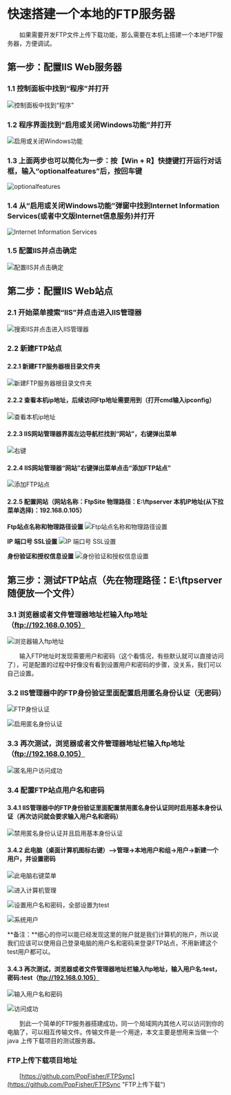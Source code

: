 # 快速搭建一个本地的FTP服务器
&emsp;&emsp;如果需要开发FTP文件上传下载功能，那么需要在本机上搭建一个本地FTP服务器，方便调试。

## 第一步：配置IIS Web服务器
### 1.1 控制面板中找到“程序”并打开
![](/docpic/1.jpg "控制面板中找到“程序”")

### 1.2 程序界面找到“启用或关闭Windows功能”并打开
![](/docpic/2.jpg "启用或关闭Windows功能")

### 1.3 上面两步也可以简化为一步：按【Win + R】快捷键打开运行对话框，输入“optionalfeatures”后，按回车键
![](/docpic/3.png "optionalfeatures")

### 1.4 从“启用或关闭Windows功能”弹窗中找到Internet Information Services(或者中文版Internet信息服务)并打开
![](/docpic/3.jpg "Internet Information Services")

### 1.5 配置IIS并点击确定
![](/docpic/4.png "配置IIS并点击确定")

## 第二步：配置IIS Web站点
### 2.1 开始菜单搜索“IIS”并点击进入IIS管理器
![](/docpic/5.png "搜索IIS并点击进入IIS管理器")

### 2.2 新建FTP站点

#### 2.2.1 新建FTP服务器根目录文件夹
![](/docpic/6.png "新建FTP服务器根目录文件夹")

#### 2.2.2 查看本机ip地址，后续访问Ftp地址需要用到（打开cmd输入ipconfig）
![](/docpic/7.png "查看本机ip地址")

#### 2.2.3 IIS网站管理器界面左边导航栏找到“网站”，右键弹出菜单
![](/docpic/8.png "右键")

#### 2.2.4 IIS网站管理器“网站”右键弹出菜单点击“添加FTP站点”
![](/docpic/9.png "添加FTP站点")

#### 2.2.5 配置网站（网站名称：FtpSite 物理路径：E:\ftpserver 本机IP地址(从下拉菜单选择)：192.168.0.105）
**Ftp站点名称和物理路径设置**
![](/docpic/10.png "Ftp站点名称和物理路径设置")

**IP 端口号 SSL设置**
![](/docpic/11.png "IP 端口号 SSL设置")

**身份验证和授权信息设置**
![](/docpic/12.png "身份验证和授权信息设置")

## 第三步：测试FTP站点（先在物理路径：E:\ftpserver随便放一个文件）
### 3.1 浏览器或者文件管理器地址栏输入ftp地址（ftp://192.168.0.105）

![](/docpic/13.png "浏览器输入ftp地址")

&emsp;&emsp;输入FTP地址时发现需要用户和密码（这个看情况，有些默认就可以直接访问了），可是配置的过程中好像没有看到设置用户和密码的步骤，没关系，我们可以自己设置。
### 3.2 IIS管理器中的FTP身份验证里面配置启用匿名身份认证（无密码）

![](/docpic/14.png "FTP身份认证")

![](/docpic/15.png "启用匿名身份认证")

### 3.3 再次测试，浏览器或者文件管理器地址栏输入ftp地址（ftp://192.168.0.105）

![](/docpic/16.png "匿名用户访问成功")

### 3.4 配置FTP站点用户名和密码

#### 3.4.1 IIS管理器中的FTP身份验证里面配置禁用匿名身份认证同时启用基本身份认证（再次访问就会要求输入用户名和密码）
![](/docpic/17.png "禁用匿名身份认证并且启用基本身份认证")

#### 3.4.2 此电脑（桌面计算机图标右键）—>管理->本地用户和组->用户->新建一个用户，并设置密码
![](/docpic/18.png "此电脑右键菜单")

![](/docpic/19.png "进入计算机管理")

![](/docpic/20.png "设置用户名和密码，全部设置为test")

![](/docpic/21.png "系统用户")

**备注：**细心的你可以能已经发现这里的账户就是我们计算机的账户，所以说我们应该可以使用自己登录电脑的用户名和密码来登录FTP站点，不用新建这个test用户都可以。
#### 3.4.3 再次测试，浏览器或者文件管理器地址栏输入ftp地址，输入用户名:test，密码:test（ftp://192.168.0.105）
![](/docpic/13.png "输入用户名和密码")

![](/docpic/16.png "访问成功")

&emsp;&emsp;到此一个简单的FTP服务器搭建成功，同一个局域网内其他人可以访问到你的电脑了，可以相互传输文件。传输文件是一个用途，本文主要是想用来当做一个java 上传下载项目的测试服务器。

### FTP上传下载项目地址
&emsp;&emsp;[https://github.com/PopFisher/FTPSync](https://github.com/PopFisher/FTPSync "FTP上传下载")

